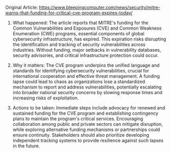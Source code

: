 Original Article: https://www.bleepingcomputer.com/news/security/mitre-warns-that-funding-for-critical-cve-program-expires-today/

1) What happened: The article reports that MITRE's funding for the Common Vulnerabilities and Exposures (CVE) and Common Weakness Enumeration (CWE) programs, essential components of global cybersecurity infrastructure, has expired. This expiration risks disrupting the identification and tracking of security vulnerabilities across industries. Without funding, major setbacks in vulnerability databases, security advisories, and critical infrastructure protection could occur.

2) Why it matters: The CVE program underpins the unified language and standards for identifying cybersecurity vulnerabilities, crucial for international cooperation and effective threat management. A funding lapse could lead to chaos as organizations lose a standardized mechanism to report and address vulnerabilities, potentially escalating into broader national security concerns by slowing response times and increasing risks of exploitation.

3) Actions to be taken: Immediate steps include advocacy for renewed and sustained funding for the CVE program and establishing contingency plans to maintain the program's critical services. Encouraging collaboration among public and private sectors can mitigate disruption, while exploring alternative funding mechanisms or partnerships could ensure continuity. Stakeholders should also prioritize developing independent tracking systems to provide resilience against such lapses in the future.